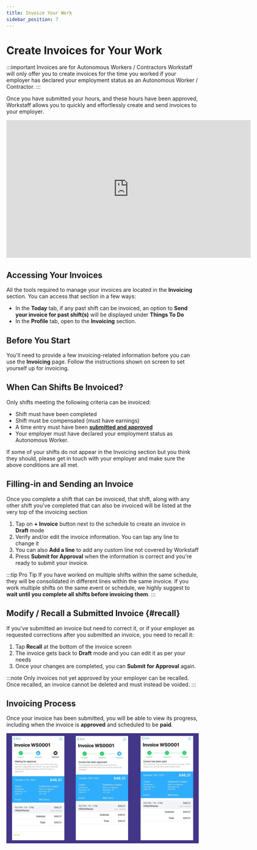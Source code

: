 ```yaml
---
title: Invoice Your Work
sidebar_position: 7
---
```


# Create Invoices for Your Work

:::important Invoices are for Autonomous Workers / Contractors
Workstaff will only offer you to create invoices for the time you worked if your employer has declared your employment 
status as an Autonomous Worker / Contractor.
:::

Once you have submitted your hours, and these hours have been approved, Workstaff allows you to quickly and effortlessly 
create and send invoices to your employer.

<iframe width="640" height="360" src="https://www.loom.com/embed/c81126a8c23a46658e8a8fe5767941dc" frameborder="0" webkitallowfullscreen mozallowfullscreen allowfullscreen></iframe>

## Accessing Your Invoices

All the tools required to manage your invoices are located in the **Invoicing** section. You can access that section in a few ways:

- In the **Today** tab, if any past shift can be invoiced, an option to **Send your invoice for past shift(s)** will be displayed under **Things To Do** 
- In the **Profile** tab, open to the **Invoicing** section.

## Before You Start

You'll need to provide a few invoicing-related information before you can use the **Invoicing** page. Follow the instructions shown on screen to set yourself up for invoicing.

## When Can Shifts Be Invoiced?

Only shifts meeting the following criteria can be invoiced:

- Shift must have been completed
- Shift must be compensated (must have earnings)
- A time entry must have been [**submitted and approved**](./manage-your-time/report-your-time.md)
- Your employer must have declared your employment status as Autonomous Worker.

If some of your shifts do not appear in the Invoicing section but you think they should, please get in touch with your employer and make sure the above conditions are all met.

## Filling-in and Sending an Invoice

Once you complete a shift that can be invoiced, that shift, along with any other shift you've completed that can also be invoiced will be listed at the very top of the invoicing section

1. Tap on **+ Invoice** button next to the schedule to create an invoice in **Draft** mode
2. Verify and/or edit the invoice information. You can tap any line to change it
3. You can also **Add a line** to add any custom line not covered by Workstaff
4. Press **Submit for Approval** when the information is correct and you're ready to submit your invoice.

:::tip Pro Tip
If you have worked on multiple shifts within the same schedule, they will be consolidated in different lines within the same invoice. If you work multiple shifts on the same event or schedule, we highly suggest to **wait until you complete all shifts before invoicing them**.
:::

## Modify / Recall a Submitted Invoice {#recall}

If you've submitted an invoice but need to correct it, or if your employer as requested corrections after you submitted an invoice, you need to recall it:

1. Tap **Recall** at the bottom of the invoice screen
2. The invoice gets back to **Draft** mode and you can edit it as per your needs
3. Once your changes are completed, you can **Submit for Approval** again.

:::note
Only invoices not yet approved by your employer can be recalled. Once recalled, an invoice cannot be deleted and must instead be voided.
:::

## Invoicing Process 
Once your invoice has been submitted, you will be able to view its progress, including when the invoice is **approved** and scheduled to be **paid**.

![invoicing_process.png](Images/invoicing_process.png)
